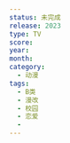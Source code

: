 ```yaml
---
status: 未完成
release: 2023
type: TV
score:
year:
month:
category:
  - 动漫
tags:
  - B类
  - 漫改
  - 校园
  - 恋爱
  - 
---
```

